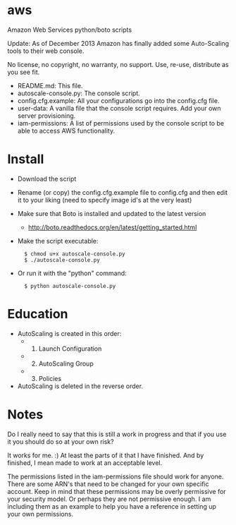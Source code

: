aws
===

Amazon Web Services python/boto scripts

Update: As of December 2013 Amazon has finally added some Auto-Scaling tools to their web console.

No license, no copyright, no warranty, no support. Use, re-use, distribute as you see fit.

- README.md: This file.
- autoscale-console.py: The console script.
- config.cfg.example: All your configurations go into the config.cfg file.
- user-data: A vanilla file that the console script requires. Add your own server provisioning.
- iam-permissions: A list of permissions used by the console script to be able to access AWS functionality.

Install
=======

- Download the script
- Rename (or copy) the config.cfg.example file to config.cfg and then edit it to your liking
(need to specify image id's at the very least)
- Make sure that Boto is installed and updated to the latest version
  - http://boto.readthedocs.org/en/latest/getting_started.html

- Make the script executable:

        $ chmod u+x autoscale-console.py
        $ ./autoscale-console.py

- Or run it with the "python" command:

        $ python autoscale-console.py

Education
=========

- AutoScaling is created in this order:
  - 1) Launch Configuration
  - 2) AutoScaling Group
  - 3) Policies
- AutoScaling is deleted in the reverse order.


Notes
=====

Do I really need to say that this is still a work in progress and that if you use it you should do so at your own risk?

It works for me. :) At least the parts of it that I have finished. And by finished, I mean made to work at an acceptable level.

The permissions listed in the iam-permissions file should work for anyone. There are some ARN's that need to be changed for your own specific account. Keep in mind that these permissions may be overly permissive for your security model. Or perhaps they are not permissive enough. I am including them as an example to help you have a reference in setting up your own permissions.
